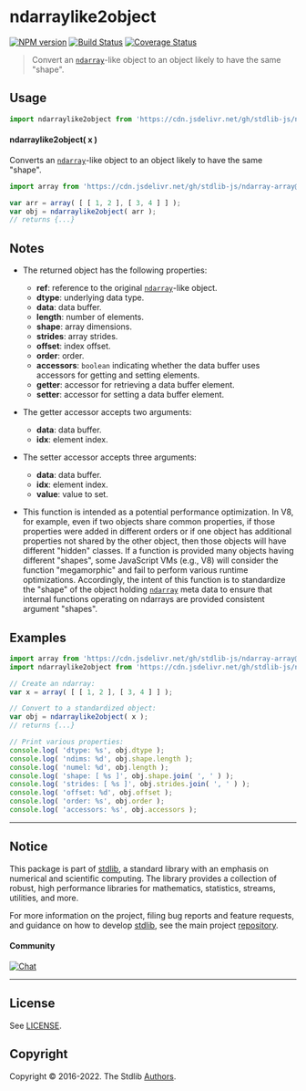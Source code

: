 <!--

@license Apache-2.0

Copyright (c) 2022 The Stdlib Authors.

Licensed under the Apache License, Version 2.0 (the "License");
you may not use this file except in compliance with the License.
You may obtain a copy of the License at

   http://www.apache.org/licenses/LICENSE-2.0

Unless required by applicable law or agreed to in writing, software
distributed under the License is distributed on an "AS IS" BASIS,
WITHOUT WARRANTIES OR CONDITIONS OF ANY KIND, either express or implied.
See the License for the specific language governing permissions and
limitations under the License.

-->

# ndarraylike2object

[![NPM version][npm-image]][npm-url] [![Build Status][test-image]][test-url] [![Coverage Status][coverage-image]][coverage-url] <!-- [![dependencies][dependencies-image]][dependencies-url] -->

> Convert an [`ndarray`][@stdlib/ndarray/ctor]-like object to an object likely to have the same "shape".

<!-- Section to include introductory text. Make sure to keep an empty line after the intro `section` element and another before the `/section` close. -->

<section class="intro">

</section>

<!-- /.intro -->

<!-- Package usage documentation. -->



<section class="usage">

## Usage

```javascript
import ndarraylike2object from 'https://cdn.jsdelivr.net/gh/stdlib-js/ndarray-base-ndarraylike2object@deno/mod.js';
```

#### ndarraylike2object( x )

Converts an [`ndarray`][@stdlib/ndarray/ctor]-like object to an object likely to have the same "shape".

```javascript
import array from 'https://cdn.jsdelivr.net/gh/stdlib-js/ndarray-array@deno/mod.js';

var arr = array( [ [ 1, 2 ], [ 3, 4 ] ] );
var obj = ndarraylike2object( arr );
// returns {...}
```

</section>

<!-- /.usage -->

<!-- Package usage notes. Make sure to keep an empty line after the `section` element and another before the `/section` close. -->

<section class="notes">

## Notes

-   The returned object has the following properties:

    -   **ref**: reference to the original [`ndarray`][@stdlib/ndarray/ctor]-like object.
    -   **dtype**: underlying data type.
    -   **data**: data buffer.
    -   **length**: number of elements.
    -   **shape**: array dimensions.
    -   **strides**: array strides.
    -   **offset**: index offset.
    -   **order**: order.
    -   **accessors**: `boolean` indicating whether the data buffer uses accessors for getting and setting elements.
    -   **getter**: accessor for retrieving a data buffer element.
    -   **setter**: accessor for setting a data buffer element.

-   The getter accessor accepts two arguments:

    -   **data**: data buffer.
    -   **idx**: element index.

-   The setter accessor accepts three arguments:

    -   **data**: data buffer.
    -   **idx**: element index.
    -   **value**: value to set.

-   This function is intended as a potential performance optimization. In V8, for example, even if two objects share common properties, if those properties were added in different orders or if one object has additional properties not shared by the other object, then those objects will have different "hidden" classes. If a function is provided many objects having different "shapes", some JavaScript VMs (e.g., V8) will consider the function "megamorphic" and fail to perform various runtime optimizations. Accordingly, the intent of this function is to standardize the "shape" of the object holding [`ndarray`][@stdlib/ndarray/ctor] meta data to ensure that internal functions operating on ndarrays are provided consistent argument "shapes".

</section>

<!-- /.notes -->

<!-- Package usage examples. -->

<section class="examples">

## Examples

<!-- eslint no-undef: "error" -->

```javascript
import array from 'https://cdn.jsdelivr.net/gh/stdlib-js/ndarray-array@deno/mod.js';
import ndarraylike2object from 'https://cdn.jsdelivr.net/gh/stdlib-js/ndarray-base-ndarraylike2object@deno/mod.js';

// Create an ndarray:
var x = array( [ [ 1, 2 ], [ 3, 4 ] ] );

// Convert to a standardized object:
var obj = ndarraylike2object( x );
// returns {...}

// Print various properties:
console.log( 'dtype: %s', obj.dtype );
console.log( 'ndims: %d', obj.shape.length );
console.log( 'numel: %d', obj.length );
console.log( 'shape: [ %s ]', obj.shape.join( ', ' ) );
console.log( 'strides: [ %s ]', obj.strides.join( ', ' ) );
console.log( 'offset: %d', obj.offset );
console.log( 'order: %s', obj.order );
console.log( 'accessors: %s', obj.accessors );
```

</section>

<!-- /.examples -->

<!-- Section to include cited references. If references are included, add a horizontal rule *before* the section. Make sure to keep an empty line after the `section` element and another before the `/section` close. -->

<section class="references">

</section>

<!-- /.references -->

<!-- Section for related `stdlib` packages. Do not manually edit this section, as it is automatically populated. -->

<section class="related">

</section>

<!-- /.related -->

<!-- Section for all links. Make sure to keep an empty line after the `section` element and another before the `/section` close. -->


<section class="main-repo" >

* * *

## Notice

This package is part of [stdlib][stdlib], a standard library with an emphasis on numerical and scientific computing. The library provides a collection of robust, high performance libraries for mathematics, statistics, streams, utilities, and more.

For more information on the project, filing bug reports and feature requests, and guidance on how to develop [stdlib][stdlib], see the main project [repository][stdlib].

#### Community

[![Chat][chat-image]][chat-url]

---

## License

See [LICENSE][stdlib-license].


## Copyright

Copyright &copy; 2016-2022. The Stdlib [Authors][stdlib-authors].

</section>

<!-- /.stdlib -->

<!-- Section for all links. Make sure to keep an empty line after the `section` element and another before the `/section` close. -->

<section class="links">

[npm-image]: http://img.shields.io/npm/v/@stdlib/ndarray-base-ndarraylike2object.svg
[npm-url]: https://npmjs.org/package/@stdlib/ndarray-base-ndarraylike2object

[test-image]: https://github.com/stdlib-js/ndarray-base-ndarraylike2object/actions/workflows/test.yml/badge.svg?branch=main
[test-url]: https://github.com/stdlib-js/ndarray-base-ndarraylike2object/actions/workflows/test.yml?query=branch:main

[coverage-image]: https://img.shields.io/codecov/c/github/stdlib-js/ndarray-base-ndarraylike2object/main.svg
[coverage-url]: https://codecov.io/github/stdlib-js/ndarray-base-ndarraylike2object?branch=main

<!--

[dependencies-image]: https://img.shields.io/david/stdlib-js/ndarray-base-ndarraylike2object.svg
[dependencies-url]: https://david-dm.org/stdlib-js/ndarray-base-ndarraylike2object/main

-->

[chat-image]: https://img.shields.io/gitter/room/stdlib-js/stdlib.svg
[chat-url]: https://gitter.im/stdlib-js/stdlib/

[stdlib]: https://github.com/stdlib-js/stdlib

[stdlib-authors]: https://github.com/stdlib-js/stdlib/graphs/contributors

[umd]: https://github.com/umdjs/umd
[es-module]: https://developer.mozilla.org/en-US/docs/Web/JavaScript/Guide/Modules

[deno-url]: https://github.com/stdlib-js/ndarray-base-ndarraylike2object/tree/deno
[umd-url]: https://github.com/stdlib-js/ndarray-base-ndarraylike2object/tree/umd
[esm-url]: https://github.com/stdlib-js/ndarray-base-ndarraylike2object/tree/esm
[branches-url]: https://github.com/stdlib-js/ndarray-base-ndarraylike2object/blob/main/branches.md

[stdlib-license]: https://raw.githubusercontent.com/stdlib-js/ndarray-base-ndarraylike2object/main/LICENSE

[@stdlib/ndarray/ctor]: https://github.com/stdlib-js/ndarray-ctor/tree/deno

</section>

<!-- /.links -->
